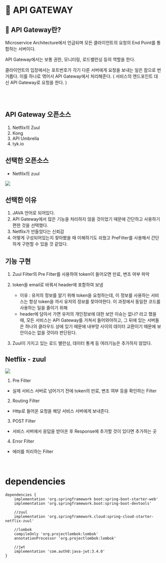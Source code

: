 # :feet: API GATEWAY

## :pushpin: API Gateway란? 
Microservice Architecture에서 언급되며 모든 클라이언트의 요청의 End Point를 통합하는 서버이다. 

API Gateway에서는 보통 권한, 모니터링, 로드밸런싱 등의 역할을 한다.

클라이언트의 입장에서는 포트번호가 각기 다른 서버에게 요청을 보내는 일은 참으로 번거롭다. 이를 하나로 엮어서 API Gateway에서 처리해준다. ( 서비스의 엔드포인트 대신 API Gateway로 요청을 한다. )



</br>
</br>

## API Gateway 오픈소스
1. Netflix의 Zuul
2. Kong
3. API Umbrella
4. tyk.io


## 선택한 오픈소스
- Netfilx의 zuul

<img src = https://camo.githubusercontent.com/11d70535a8f8d18b5450bbeb37330880abd20d2e359ea839796023c7398245a1/68747470733a2f2f692e696d6775722e636f6d2f6d52536f7345702e706e67>

</br>


## 선택한 이유
1. JAVA 언어로 되어있다.
2. API Gateway에서 많은 기능을 처리하지 않을 것이었기 때문에 간단하고 사용하기 편한 것을 선택했다.
3. Netflix가 만들었다는 신뢰감
4. 어떻게 구성되어있는지 찾아봤을 때 이해하기도 쉬웠고 PreFilter를 사용해서 간단하게 구현할 수 있을 것 같았다.


## 기능 구현
1. Zuul Filter의 Pre Filter를 사용하여 token이 들어오면 만료, 변조 여부 파악
2. token을 email로 바꿔서 header에 포함하여 보냄 	
	- 이유 : 유저의 정보를 알기 위해 token을 요청하는데, 이 정보를 사용하는 서비스는 항상 token을 까서 유저의 정보를 찾아야한다. 이 과정에서 동일한 코드를 사용하는 일을 줄이기 위해
	- header에 담아서 가면 유저의 개인정보에 대한 보안 이슈는 없나? 라고 했을 때, 모든 서비스는 API Gateway를 거쳐서 들어와야하고, 그 뒤에 있는 서버들은 하나의 클라우드 상에 있기 때문에 내부망 사이의 데이터 교환이기 때문에 보안이슈는 없을 것이라 판단된다.

3. Zuul이 가지고 있는 로드 밸런싱, 데이터 통계 등 여러기능은 추가하지 않았다.

## Netflix - zuul
<img src =https://blog.kakaocdn.net/dn/cBrBfn/btqBlz6XzgX/C4DRCKBGRtuccpXCSov2r0/img.png>

1. Pre Filter
- 실제 서비스 서버로 넘어가기 전에 token의 만료, 변조 여부 등을 확인하는 Filter

2. Routing Filter
- Http로 들어온 요청을 해당 서비스 서버에게 보내준다. 

3. POST Filter
- 서비스 서버에서 응답을 받아온 후 Response에 추가할 것이 있다면 추가하는 곳

4. Error Filter
- 에러를 처리하는 Filter

</br>

# dependencies
```
dependencies {
	implementation 'org.springframework boot:spring-boot-starter-web'
	implementation 'org.springframework.boot:spring-boot-devtools'

	//zuul
	implementation 'org.springframework.cloud:spring-cloud-starter-netflix-zuul'

	//lombok
	compileOnly 'org.projectlombok:lombok'
	annotationProcessor 'org.projectlombok:lombok'

	//jwt
	implementation 'com.auth0:java-jwt:3.4.0'
}
```

